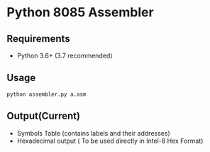 # Python 8085 Assembler

## Requirements

- Python 3.6+ (3.7 recommended)

## Usage

	python assembler.py a.asm

## Output(Current)

- Symbols Table (contains labels and their addresses)
- Hexadecimal output ( To be used directly in Intel-8 Hex Format)
